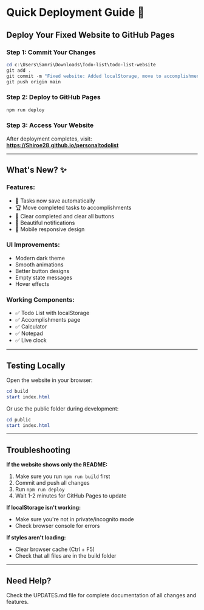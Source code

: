 # Quick Deployment Guide 🚀

## Deploy Your Fixed Website to GitHub Pages

### Step 1: Commit Your Changes
```powershell
cd c:\Users\Samri\Downloads\Todo-list\todo-list-website
git add .
git commit -m "Fixed website: Added localStorage, move to accomplishments, improved UI, and full functionality"
git push origin main
```

### Step 2: Deploy to GitHub Pages
```powershell
npm run deploy
```

### Step 3: Access Your Website
After deployment completes, visit:
**https://Shiroe28.github.io/personaltodolist**

---

## What's New? ✨

### Features:
- 💾 Tasks now save automatically
- 🏆 Move completed tasks to accomplishments
- 🧹 Clear completed and clear all buttons
- 🎉 Beautiful notifications
- 📱 Mobile responsive design

### UI Improvements:
- Modern dark theme
- Smooth animations
- Better button designs
- Empty state messages
- Hover effects

### Working Components:
- ✅ Todo List with localStorage
- ✅ Accomplishments page
- ✅ Calculator
- ✅ Notepad
- ✅ Live clock

---

## Testing Locally

Open the website in your browser:
```powershell
cd build
start index.html
```

Or use the public folder during development:
```powershell
cd public
start index.html
```

---

## Troubleshooting

**If the website shows only the README:**
1. Make sure you run `npm run build` first
2. Commit and push all changes
3. Run `npm run deploy`
4. Wait 1-2 minutes for GitHub Pages to update

**If localStorage isn't working:**
- Make sure you're not in private/incognito mode
- Check browser console for errors

**If styles aren't loading:**
- Clear browser cache (Ctrl + F5)
- Check that all files are in the build folder

---

## Need Help?

Check the UPDATES.md file for complete documentation of all changes and features.
